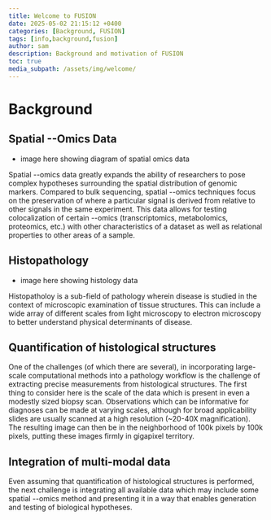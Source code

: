 ```yaml
---
title: Welcome to FUSION
date: 2025-05-02 21:15:12 +0400
categories: [Background, FUSION]
tags: [info,background,fusion]
author: sam
description: Background and motivation of FUSION
toc: true
media_subpath: /assets/img/welcome/
---
```


# Background

## Spatial --Omics Data

- image here showing diagram of spatial omics data

Spatial --omics data greatly expands the ability of researchers to pose complex hypotheses surrounding the spatial distribution of genomic markers. Compared to bulk sequencing, spatial --omics techniques focus on the preservation of where a particular signal is derived from relative to other signals in the same experiment. This data allows for testing colocalization of certain --omics (transcriptomics, metabolomics, proteomics, etc.) with other characteristics of a dataset as well as relational properties to other areas of a sample.

## Histopathology

- image here showing histology data

Histopatholoy is a sub-field of pathology wherein disease is studied in the context of microscopic examination of tissue structures. This can include a wide array of different scales from light microscopy to electron microscopy to better understand physical determinants of disease. 

## Quantification of histological structures

One of the challenges (of which there are several), in incorporating large-scale computational methods into a pathology workflow is the challenge of extracting precise measurements from histological structures. The first thing to consider here is the scale of the data which is present in even a modestly sized biopsy scan. Observations which can be informative for diagnoses can be made at varying scales, although for broad applicability slides are usually scanned at a high resolution (~20-40X magnification). The resulting image can then be in the neighborhood of 100k pixels by 100k pixels, putting these images firmly in gigapixel territory.

## Integration of multi-modal data

Even assuming that quantification of histological structures is performed, the next challenge is integrating all available data which may include some spatial --omics method and presenting it in a way that enables generation and testing of biological hypotheses. 
